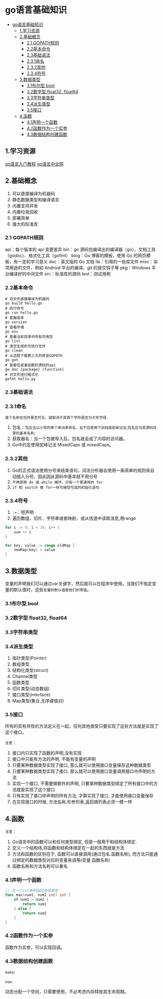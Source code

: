 # go语言基础知识

<!-- TOC -->

- [go语言基础知识](#go语言基础知识)
    - [1.学习资源](#1学习资源)
    - [2.基础概念](#2基础概念)
        - [2.1 GOPATH规则](#21-gopath规则)
        - [2.2基本命令](#22基本命令)
        - [2.3基础语法](#23基础语法)
        - [2.3.1命名](#231命名)
        - [2.3.2其他](#232其他)
        - [2.3.4符号](#234符号)
    - [3.数据类型](#3数据类型)
        - [3.1布尔型 bool](#31布尔型-bool)
        - [3.2数字型 float32, float64](#32数字型-float32-float64)
        - [3.3字符串类型](#33字符串类型)
        - [3.4派生类型](#34派生类型)
        - [3.5接口](#35接口)
    - [4.函数](#4函数)
        - [4.1声明一个函数](#41声明一个函数)
        - [4.2函数作为一个实参](#42函数作为一个实参)
        - [4.3数据结构创建函数](#43数据结构创建函数)

<!-- /TOC -->

## 1.学习资源

[go语言入门教程](http://c.biancheng.net/golang/)
[go语言中文网](https://studygolang.com/)

## 2.基础概念

1. 可以直接编译为机器码
2. 静态数据类型和编译语言
3. 内置支持并发
4. 内置垃圾回收
5. 部署简单
6. 强大的标准库

### 2.1 GOPATH规则

api：每个版本的 api 变更差异
bin：go 源码包编译出的编译器（go）、文档工具（godoc）、格式化工具（gofmt）
blog：Go 博客的模板，使用 Go 的网页模板，有一定的学习意义
doc：英文版的 Go 文档
lib：引用的一些库文件
misc：杂项用途的文件，例如 Android 平台的编译、git 的提交钩子等
pkg：Windows 平台编译好的中间文件
src：标准库的源码
test：测试用例

### 2.2基本命令

```shell
# 将文件直接编译为机器码
go build hello.go
# 执行命令
go run hello.go
# 查看版本
go version
# 查看环境
go env
# 查看当前目录中所有可用包
go list
# 清空生成的可执行文件
go clean
# 从远程下载第三方的库至GOPATH
go get
# 查看包或者函数的源码的api
go doc [package] [function]
# 对文件进行格式化
gofmt hello.py
```

### 2.3基础语法

### 2.3.1命名

`某个名称在包外是否可见，就取决于其首个字符是否为大写字母.`

1. 包名：`包应当以小写的单个单词来命名，且不应使用下划线或驼峰记法`;`包名应为其源码目录的基本名称`;
2. 获取器名：当一个包被导入后，包名就会成了内容的访问器。
3. Go中约定使用驼峰记法 MixedCaps 或 mixedCaps。

### 2.3.2其他

1. Go的正式语法使用分号来结束语句，词法分析器会使用一条简单的规则来自动插入分号，因此因此源码中基本就不用分号
2. `不再使用 do 或 while 循环，只有一个更通用的 for`
3. `if 和 switch 像 for一样可接受可选的初始化语句`

### 2.3.4符号

1. `:=`：短声明
2. 遍历数组、切片、字符串或者映射，或从信道中读取消息,用range

```go
for i := 0; i < 10; i++ {
    sum += i
}
```

```go
for key, value := range oldMap {
    newMap[key] = value
}
```

## 3.数据类型

变量的声明我们可以通过var关键字，然后就可以在程序中使用。当我们不指定变量的默认值时，这些`变量的默认值是他们的零值`。

### 3.1布尔型 bool

### 3.2数字型 float32, float64

### 3.3字符串类型

### 3.4派生类型

1. 指针类型(Pointer)
2. 数组类型
3. 结构化类型(struct)
4. Channel类型
5. 函数类型
6. 切片类型(动态数组)
7. 接口类型(interface)
8. Map类型(集合,无序键值对)

### 3.5接口

所有的具有共性的方法定义在一起，任何其他类型只要实现了这些方法就是实现了这个接口。

`注意`：

1. 接口内只实现了函数的声明,没有实现
2. 接口中只能有方法的声明, 不能有变量的声明
3. 只要某种数据类型实现了接口, 那么就可以使用接口变量保存这种数据类型
4. 只要某种数据类型实现了接口, 那么就可以使用接口变量调用接口中声明的方法
5. 实现一个接口, 不需要做额外的声明, 只要某种数据类型绑定了所有接口中的方法就是实现了这个接口
6. 只有实现了接口中声明的所有方法, 才算实现了接口, 才能使用接口变量保存
7. 在实现接口的时候, 方法名称,形参列表,返回值列表必须一模一样

## 4.函数

`注意`：

1. Go语言中的函数可以和任何类型绑定, 但是一般用于和结构体绑定.
2. 定义一个结构体,将函数和结构体绑定在一起的东西就是方法
3. 方法和函数的区别在于, 函数可以直接调用(通过包名.函数名称), 而方法只能通过绑定的数据类型对应的变量来调用(变量.函数名称)
4. 函数名称和方法名称可以重名

### 4.1声明一个函数

```go
// 后一个int表明返回值得类型
func max(num1, num2 int) int {
    if num1 > num2 {
        return num1
    } else {
        return num2
    }
}
```

### 4.2函数作为一个实参

函数作为实参，可以实现回调。

### 4.3数据结构创建函数

`make`:


`new`:

动态分配一个空间，只需要使用，不必考虑内存释放其生命周期。

